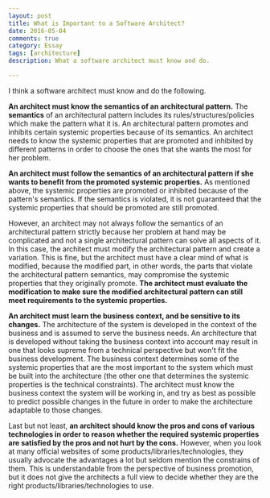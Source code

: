 ```yaml
---
layout: post
title: What is Important to a Software Architect?
date: 2016-05-04
comments: true
category: Essay
tags: [architecture]
description: What a software architect must know and do.

---
```


I think a software architect must know and do the following.

**An architect must know the semantics of an architectural pattern.** The **semantics** of an architectural pattern includes its rules/structures/policies which make the pattern what it is. An architectural pattern promotes and inhibits certain systemic properties because of its semantics. An architect needs to know the systemic properties that are promoted and inhibited by different patterns in order to choose the ones that she wants the most for her problem.

**An architect must follow the semantics of an architectural pattern if she wants to benefit from the promoted systemic properties.** As mentioned above, the systemic properties are promoted or inhibited because of the pattern's semantics. If the semantics is violated, it is not guaranteed that the systemic properties that should be promoted are still promoted.

However, an architect may not always follow the semantics of an architectural pattern strictly because her problem at hand may be complicated and not a single architectural pattern can solve all aspects of it. In this case, the architect must modify the architectural pattern and create a variation. This is fine, but the architect must have a clear mind of what is modified, because the modified part, in other words, the parts that violate the architectural pattern semantics, may compromise the systemic properties that they originally promote. **The architect must evaluate the modification to make sure the modified architectural pattern can still meet requirements to the systemic properties.**

**An architect must learn the business context, and be sensitive to its changes.** The architecture of the system is developed in the context of the business and is assumed to serve the business needs. An architecture that is developed without taking the business context into account may result in one that looks supreme from a technical perspective but won't fit the business development. The business context determines some of the systemic properties that are the most important to the system which must be built into the architecture (the other one that determines the systemic properties is the technical constraints). The architect must know the business context the system will be working in, and try as best as possible to predict possible changes in the future in order to make the architecture adaptable to those changes.

Last but not least, **an architect should know the pros and cons of various technologies in order to reason whether the required systemic properties are satisfied by the pros and not hurt by the cons.** However, when you look at many official websites of some products/libraries/technologies, they usually advocate the advantages a lot but seldom mention the constrains of them. This is understandable from the perspective of business promotion, but it does not give the architects a full view to decide whether they are the right products/libraries/technologies to use.
